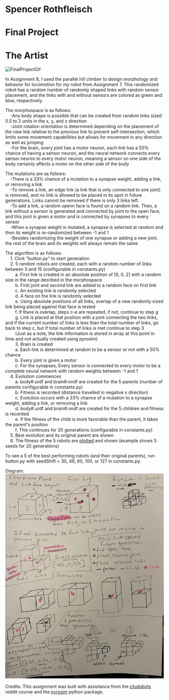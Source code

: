 # Spencer Rothfleisch
# Final Project
# The Artist

![FinalProjectGif](https://replace)

In Assignment 8, I used the parallel hill climber to design morphology and behavior for locomotion for my robot from Assignment 7. This randomized robot has a random number of randomly shaped links with random sensor placement, and the links with and without sensors are colored as green and blue, respectively.

The morphospace is as follows:<br />
&nbsp;&nbsp;&nbsp;&nbsp;-Any body shape is possible that can be created from random links sized 0.5 to 2 units in the x, y, and z direction<br />
&nbsp;&nbsp;&nbsp;&nbsp;-Joint rotation orientation is determined depending on the placement of the new link relative to the previous link to prevent self-intersection, which limits some movement capabilities but allows for movement in any direction as well as jumping<br />
&nbsp;&nbsp;&nbsp;&nbsp;-For the brain, every joint has a motor neuron, each link has a 50% chance of having a sensor neuron, and the neural network connects every sensor neuron to every motor neuron, meaning a sensor on one side of the body certainly affects a motor on the other side of the body<br />

The mutations are as follows:<br />
&nbsp;&nbsp;&nbsp;&nbsp;-There is a 33% chance of a mutation to a synapse weight, adding a link, or removing a link<br />
&nbsp;&nbsp;&nbsp;&nbsp;-To remove a link, an edge link (a link that is only connected to one joint) is removed, and no link is allowed to be placed in its spot in future generations. Links cannot be removed if there is only 3 links left.<br />
&nbsp;&nbsp;&nbsp;&nbsp;-To add a link, a random openn face is found on a random link. Then, a link without a sensor is generated and connected by joint to the open face, and this joint is given a motor and is connected by synapses to every sensor<br />
&nbsp;&nbsp;&nbsp;&nbsp;-When a synapse weight is mutated, a synapse is selected at random and then its weight is re-randomized between -1 and 1<br />
&nbsp;&nbsp;&nbsp;&nbsp;-Besides randomizing the weight of one synapse or adding a new joint, the rest of the brain and its weights will always remain the same<br />

The algorithm is as follows:<br />
&nbsp;&nbsp;&nbsp;&nbsp;1. Click "button.py" to start generation<br />
&nbsp;&nbsp;&nbsp;&nbsp;2. 5 random robots are created, each with a random number of links between 3 and 15 (configurable in constants.py)<br />
&nbsp;&nbsp;&nbsp;&nbsp;&nbsp;&nbsp;&nbsp;&nbsp;a. First link is created in an absolute position of [0, 0, 2] with a random size in the range desribed in the morphospace<br />
&nbsp;&nbsp;&nbsp;&nbsp;&nbsp;&nbsp;&nbsp;&nbsp;b. First joint and second link are added to a random face on first link<br />
&nbsp;&nbsp;&nbsp;&nbsp;&nbsp;&nbsp;&nbsp;&nbsp;c. An existing link is randomly selected<br />
&nbsp;&nbsp;&nbsp;&nbsp;&nbsp;&nbsp;&nbsp;&nbsp;d. A face on the link is randomly selected<br />
&nbsp;&nbsp;&nbsp;&nbsp;&nbsp;&nbsp;&nbsp;&nbsp;e. Using absolute positions of all links, overlap of a new randomly sized link being placed against that face is tested<br />
&nbsp;&nbsp;&nbsp;&nbsp;&nbsp;&nbsp;&nbsp;&nbsp;f. If there is overlap, steps c-e are repeated, if not, continue to step g<br />
&nbsp;&nbsp;&nbsp;&nbsp;&nbsp;&nbsp;&nbsp;&nbsp;g. Link is placed at that position with a joint connecting the two links, and if the current number of links is less than the total number of links, go back to step c, but if total number of links is met continue to step 3<br />
&nbsp;&nbsp;&nbsp;&nbsp;&nbsp;&nbsp;&nbsp;&nbsp;(Just as a note, the link information is stored in array at this point in time and not actually created using pyrosim)<br />
&nbsp;&nbsp;&nbsp;&nbsp;&nbsp;&nbsp;&nbsp;&nbsp;3. Brain is created<br />
&nbsp;&nbsp;&nbsp;&nbsp;&nbsp;&nbsp;&nbsp;&nbsp;a. Each link is determined at random to be a sensor or not with a 50% chance<br />
&nbsp;&nbsp;&nbsp;&nbsp;&nbsp;&nbsp;&nbsp;&nbsp;b. Every joint is given a motor <br />
&nbsp;&nbsp;&nbsp;&nbsp;&nbsp;&nbsp;&nbsp;&nbsp;c. For the synapses, Every sensor is connected to every motor to be a complete neural network with random weights between -1 and 1<br />
&nbsp;&nbsp;&nbsp;&nbsp;4. Evolution commences<br />
&nbsp;&nbsp;&nbsp;&nbsp;&nbsp;&nbsp;&nbsp;&nbsp;a. body#.urdf and brain#.nndf are created for the 5 parents (number of parents configurable in constants.py)<br />
&nbsp;&nbsp;&nbsp;&nbsp;&nbsp;&nbsp;&nbsp;&nbsp;b. Fitness is recorded (distance travelled in negative x direction)<br />
&nbsp;&nbsp;&nbsp;&nbsp;&nbsp;&nbsp;&nbsp;&nbsp;c. Evolution occurs with a 33% chance of a mutation to a synapse weight, adding a link, or removing a link<br />
&nbsp;&nbsp;&nbsp;&nbsp;&nbsp;&nbsp;&nbsp;&nbsp;d. body#.urdf and brain#.nndf are created for the 5 children and fitness is recorded<br />
&nbsp;&nbsp;&nbsp;&nbsp;&nbsp;&nbsp;&nbsp;&nbsp;e. If the fitness of the child is more favorable than the parent, it takes the parent's position<br />
&nbsp;&nbsp;&nbsp;&nbsp;&nbsp;&nbsp;&nbsp;&nbsp;f. This continues for 20 generations (configurable in constants.py)<br />
&nbsp;&nbsp;&nbsp;&nbsp;5. Best evolution and its original parent are shown<br />
&nbsp;&nbsp;&nbsp;&nbsp;6. The fitness of the 5 robots are [plotted](https://github.com/Suspence1127/mybots/blob/assignment8/samplePlot.png) and shown (example shows 5 seeds for 20 generations)<br />

To see a 5 of the best performing robots (and their original parents), run button.py with seedShift = 30, 49, 60, 100, or 127 in constants.py.

Diagram:
![alt text](https://github.com/Suspence1127/mybots/blob/assignment8/diagramNEW.jpg)

Credits: This assignment was built with assistance from the [r/ludobots](https://www.reddit.com/r/ludobots/) reddit course and the [pyrosim](https://ccappelle.github.io/pyrosim/) python package.